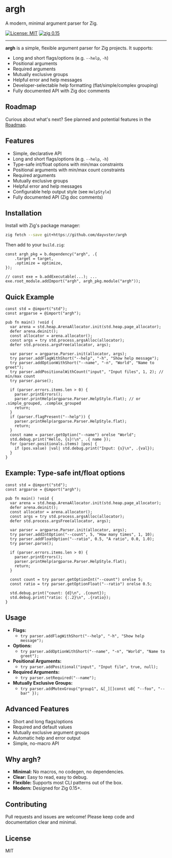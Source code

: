# argh

A modern, minimal argument parser for Zig.

[![License: MIT](https://img.shields.io/badge/license-MIT-blue.svg)](./LICENSE)
[![zig 0.15](https://img.shields.io/badge/zig-0.15-f7a41d?logo=zig)](https://ziglang.org/)

---


**argh** is a simple, flexible argument parser for Zig projects. It supports:
- Long and short flags/options (e.g. `--help`, `-h`)
- Positional arguments
- Required arguments
- Mutually exclusive groups
- Helpful error and help messages
- Developer-selectable help formatting (flat/simple/complex grouping)
- Fully documented API with Zig doc comments

## Roadmap

Curious about what's next? See planned and potential features in the [Roadmap](./ROADMAP.md).


## Features

- Simple, declarative API
- Long and short flags/options (e.g. `--help`, `-h`)
- Type-safe int/float options with min/max constraints
- Positional arguments with min/max count constraints
- Required arguments
- Mutually exclusive groups
- Helpful error and help messages
- Configurable help output style (see `HelpStyle`)
- Fully documented API (Zig doc comments)

## Installation

Install with Zig's package manager:

```sh
zig fetch --save git+https://github.com/dayvster/argh
```

Then add to your `build.zig`:

```zig
const argh_pkg = b.dependency("argh", .{
    .target = target,
    .optimize = optimize,
});

// const exe = b.addExecutable(...); ...
exe.root_module.addImport("argh", argh_pkg.module("argh"));
```

## Quick Example

```zig
const std = @import("std");
const argparse = @import("argh");

pub fn main() !void {
  var arena = std.heap.ArenaAllocator.init(std.heap.page_allocator);
  defer arena.deinit();
  const allocator = arena.allocator();
  const args = try std.process.argsAlloc(allocator);
  defer std.process.argsFree(allocator, args);

  var parser = argparse.Parser.init(allocator, args);
  try parser.addFlagWithShort("--help", "-h", "Show help message");
  try parser.addOptionWithShort("--name", "-n", "World", "Name to greet");
  try parser.addPositionalWithCount("input", "Input files", 1, 2); // min/max count
  try parser.parse();

  if (parser.errors.items.len > 0) {
    parser.printErrors();
    parser.printHelp(argparse.Parser.HelpStyle.flat); // or .simple_grouped, .complex_grouped
    return;
  }
  if (parser.flagPresent("--help")) {
    parser.printHelp(argparse.Parser.HelpStyle.flat);
    return;
  }
  const name = parser.getOption("--name") orelse "World";
  std.debug.print("Hello, {s}!\n", .{ name });
  for (parser.positionals.items) |pos| {
    if (pos.value) |val| std.debug.print("Input: {s}\n", .{val});
  }
}
```

## Example: Type-safe int/float options

```zig
const std = @import("std");
const argparse = @import("argh");

pub fn main() !void {
  var arena = std.heap.ArenaAllocator.init(std.heap.page_allocator);
  defer arena.deinit();
  const allocator = arena.allocator();
  const args = try std.process.argsAlloc(allocator);
  defer std.process.argsFree(allocator, args);

  var parser = argparse.Parser.init(allocator, args);
  try parser.addIntOption("--count", 5, "How many times", 1, 10);
  try parser.addFloatOption("--ratio", 0.5, "A ratio", 0.0, 1.0);
  try parser.parse();

  if (parser.errors.items.len > 0) {
    parser.printErrors();
    parser.printHelp(argparse.Parser.HelpStyle.flat);
    return;
  }

  const count = try parser.getOptionInt("--count") orelse 5;
  const ratio = try parser.getOptionFloat("--ratio") orelse 0.5;

  std.debug.print("count: {d}\n", .{count});
  std.debug.print("ratio: {:.2}\n", .{ratio});
}
```

## Usage

- **Flags:**
  - `try parser.addFlagWithShort("--help", "-h", "Show help message");`
- **Options:**
  - `try parser.addOptionWithShort("--name", "-n", "World", "Name to greet");`
- **Positional Arguments:**
  - `try parser.addPositional("input", "Input file", true, null);`
- **Required Arguments:**
  - `try parser.setRequired("--name");`
- **Mutually Exclusive Groups:**
  - `try parser.addMutexGroup("group1", &[_][]const u8{ "--foo", "--bar" });`

## Advanced Features

- Short and long flags/options
- Required and default values
- Mutually exclusive argument groups
- Automatic help and error output
- Simple, no-macro API

## Why argh?

- **Minimal:** No macros, no codegen, no dependencies.
- **Clear:** Easy to read, easy to debug.
- **Flexible:** Supports most CLI patterns out of the box.
- **Modern:** Designed for Zig 0.15+.

## Contributing

Pull requests and issues are welcome! Please keep code and documentation clear and minimal.

## License

MIT
